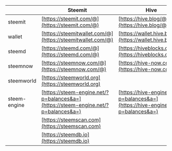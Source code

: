 


||Steemit|Hive|
|-----|-----|-----|
|steemit|[https://steemit.com/@](https://steemit.com/@)|[https://hive.blog/@](https://hive.blog/@)|
|wallet|[https://steemitwallet.com/@](https://steemitwallet.com/@)|[https://wallet.hive.blog/@](https://wallet.hive.blog/@)|
|steemd|[https://steemd.com/@](https://steemd.com/@)|[https://hiveblocks.com/@](https://hiveblocks.com/@)|
|steemnow|[https://steemnow.com/@](https://steemnow.com/@)|[https://hive-now.com/@](https://hive-now.com/@)|
|steemworld|[https://steemworld.org](https://steemworld.org)||
|steem-engine|[https://steem-engine.net/?p=balances&a=](https://steem-engine.net/?p=balances&a=)|[https://hive-engine.com/?p=balances&a=](https://hive-engine.com/?p=balances&a=)|
||[https://steemscan.com](https://steemscan.com)||
||[https://steemdb.io](https://steemdb.io)||




<script src="https://code.jquery.com/jquery-3.2.1.slim.min.js" integrity="sha384-KJ3o2DKtIkvYIK3UENzmM7KCkRr/rE9/Qpg6aAZGJwFDMVNA/GpGFF93hXpG5KkN" crossorigin="anonymous"></script>
<script src="./link.js"></script>
